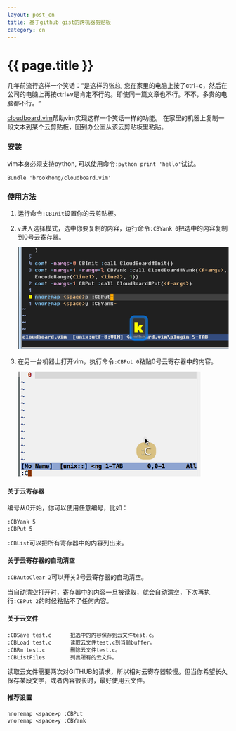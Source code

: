 ```yaml
---
layout: post_cn
title: 基于github gist的跨机器剪贴板
category: cn
---
```


{{ page.title }}
================

几年前流行这样一个笑话：“是这样的张总, 您在家里的电脑上按了ctrl+c，然后在公司的电脑上再按ctrl+v是肯定不行的。即使同一篇文章也不行。不不，多贵的电脑都不行。“

[cloudboard.vim](https://github.com/brookhong/cloudboard.vim)帮助vim实现这样一个笑话一样的功能。
在家里的机器上复制一段文本到某个云剪贴板，回到办公室从该云剪贴板里粘贴。

### 安装
vim本身必须支持python, 可以使用命令`:python print 'hello'`试试。

    Bundle 'brookhong/cloudboard.vim'

### 使用方法

1. 运行命令`:CBInit`设置你的云剪贴板。
1. `v`进入选择模式，选中你要复制的内容，运行命令`:CBYank 0`把选中的内容复制到0号云寄存器。

    ![cbyank](/assets/images/cbyank.gif)

1. 在另一台机器上打开vim，执行命令`:CBPut 0`粘贴0号云寄存器中的内容。

    ![cbput](/assets/images/cbput.gif)

#### 关于云寄存器

编号从0开始，你可以使用任意编号，比如：

    :CBYank 5
    :CBPut 5

`:CBList`可以把所有寄存器中的内容列出来。

#### 关于云寄存器的自动清空

`:CBAutoClear 2`可以开关2号云寄存器的自动清空。

当自动清空打开时，寄存器中的内容一旦被读取，就会自动清空，下次再执行`:CBPut 2`的时候粘贴不了任何内容。

#### 关于云文件

    :CBSave test.c      把选中的内容保存到云文件test.c。
    :CBLoad test.c      读取云文件test.c到当前buffer。
    :CBRm test.c        删除云文件test.c。
    :CBListFiles        列出所有的云文件。

读取云文件需要两次对GITHUB的请求，所以相对云寄存器较慢。但当你希望长久保存某段文字，或者内容很长时，最好使用云文件。

#### 推荐设置

    nnoremap <space>p :CBPut 
    vnoremap <space>y :CBYank 
